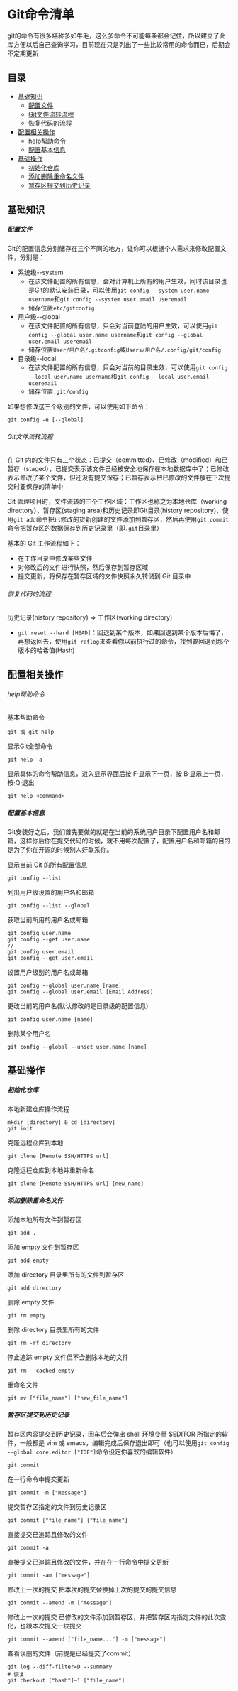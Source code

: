 
Git命令清单
=========

git的命令有很多堪称多如牛毛，这么多命令不可能每条都会记住，所以建立了此库方便以后自己查询学习，目前现在只是列出了一些比较常用的命令而已，后期会不定期更新


目录
---

- [基础知识](#基础知识)
    + [配置文件](#配置文件)
    + [Git文件流转流程](#Git文件流转流程)
    + [恢复代码的流程](#恢复代码的流程)
- [配置相关操作](#配置相关操作) 
    + [help帮助命令](#help帮助命令)
    + [配置基本信息](#配置基本信息)
- [基础操作](#基础操作)
    + [初始化仓库](#初始化仓库)
    + [添加删除重命名文件](#添加删除重命名文件)
    + [暂存区提交到历史记录](#暂存区提交到历史记录)


基础知识
---

##### 配置文件

Git的配置信息分别储存在三个不同的地方，让你可以根据个人需求来修改配置文件，分别是：

- 系统级--system
    + 在该文件配置的所有信息，会对计算机上所有的用户生效，同时该目录也是Git的默认安装目录，可以使用`git config --system user.name username`和`git config --system user.email useremail`
    + 储存位置`etc/gitconfig`
- 用户级--global
    + 在该文件配置的所有信息，只会对当前登陆的用户生效，可以使用`git config --global user.name username`和`git config --global user.email useremail`
    + 储存位置`User/用户名/.gitconfig`或`Users/用户名/.config/git/config`
- 目录级--local
    + 在该文件配置的所有信息，只会对当前的目录生效，可以使用`git config --local user.name username`和`git config --local user.email useremail`
    + 储存位置`.git/config`

如果想修改这三个级别的文件，可以使用如下命令：

```
git config -e [--global]
```

###### Git文件流转流程

在 Git 内的文件只有三个状态：已提交（committed）、已修改（modified）和已暂存（staged），已提交表示该文件已经被安全地保存在本地数据库中了；已修改表示修改了某个文件，但还没有提交保存；已暂存表示把已修改的文件放在下次提交时要保存的清单中

Git 管理项目时，文件流转的三个工作区域：工作区也称之为本地仓库（working directory）、暂存区(staging area)和历史记录即Git目录(history repository)，使用`git add`命令把已修改的货新创建的文件添加到暂存区，然后再使用`git commit`命令把暂存区的数据保存到历史记录里（即`.git`目录里）

基本的 Git 工作流程如下：

- 在工作目录中修改某些文件
- 对修改后的文件进行快照，然后保存到暂存区域
- 提交更新，将保存在暂存区域的文件快照永久转储到 Git 目录中

###### 恢复代码的流程

历史记录(history repository) => 工作区(working directory)

- `git reset --hard [HEAD]`：回退到某个版本，如果回退到某个版本后悔了，再想返回去，使用`git reflog`来查看你以前执行过的命令，找到要回退到那个版本的哈希值(Hash)


配置相关操作
---

###### help帮助命令

基本帮助命令
```
git 或 git help
```

显示Git全部命令
```
git help -a
```

显示具体的命令帮助信息，进入显示界面后按·F·显示下一页，按·B·显示上一页，按·Q·退出
```
git help <command>
```

##### 配置基本信息

Git安装好之后，我们首先要做的就是在当前的系统用户目录下配置用户名和邮箱，这样你后你在提交代码的时候，就不用每次配置了，配置用户名和邮箱的目的是为了你在开源的时候别人好联系你。

显示当前 Git 的所有配置信息
```
git config --list
```

列出用户级设置的用户名和邮箱
```
git config --list --global
```

获取当前所用的用户名或邮箱
```
git config user.name
git config --get user.name
//
git config user.email
git config --get user.email
```

设置用户级别的用户名或邮箱
```
git config --global user.name [name]
git config --global user.email [Email Address]
```

更改当前的用户名(默认修改的是目录级的配置信息)
```
git config user.name [name]
```

删除某个用户名
```
git config --global --unset user.name [name]
```


基础操作
---
##### 初始化仓库

本地新建仓库操作流程
```
mkdir [directory] & cd [directory]
git init
```

克隆远程仓库到本地
```
git clone [Remote SSH/HTTPS url]
```

克隆远程仓库到本地并重新命名
```
git clone [Remote SSH/HTTPS url] [new_name]
```

##### 添加删除重命名文件

添加本地所有文件到暂存区
```
git add .
```

添加 empty 文件到暂存区
```
git add empty
```

添加 directory 目录里所有的文件到暂存区
```
git add directory
```

删除 empty 文件
```
git rm empty
```

删除 directory 目录里所有的文件
```
git rm -rf directory
```

停止追踪 empty 文件但不会删除本地的文件
```
git rm --cached empty
```

重命名文件
```
git mv ["file_name"] ["new_file_name"]
```

##### 暂存区提交到历史记录

暂存区内容提交到历史记录，回车后会弹出 shell 环境变量 $EDITOR 所指定的软件，一般都是 vim 或 emacs，编辑完成后保存退出即可（也可以使用`git config --global core.editor ["IDE"]`命令设定你喜欢的编辑软件）
```
git commit
```

在一行命令中提交更新
```
git commit -m ["message"]
```

提交暂存区指定的文件到历史记录区
```
git commit ["file_name"] ["file_name"]
```

直接提交已追踪且修改的文件
```
git commit -a
```

直接提交已追踪且修改的文件，并在在一行命令中提交更新
```
git commit -am ["message"]
```

修改上一次的提交
把本次的提交替换掉上次的提交的提交信息
```
git commit --amend -m ["message"]
```

修改上一次的提交
已修改的文件添加到暂存区，并把暂存区内指定文件的此次变化，也跟本次提交一块提交
```
git commit --amend ["file_name..."] -m ["message"]
```

查看误删的文件（前提是已经提交了commit）
```
git log --diff-filter=D --summary
# 恢复
git checkout ["hash"]~1 ["file_name"]
```








